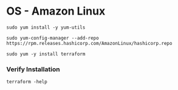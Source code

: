 # OS - Amazon Linux

```
sudo yum install -y yum-utils
```
```
sudo yum-config-manager --add-repo https://rpm.releases.hashicorp.com/AmazonLinux/hashicorp.repo
```
```
sudo yum -y install terraform
```
### Verify Installation
```
terraform -help
```
